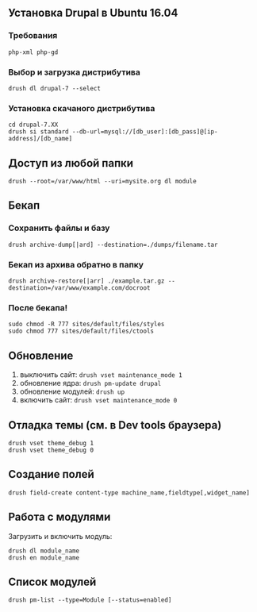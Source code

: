 ## Установка Drupal в Ubuntu 16.04

### Требования
`php-xml php-gd`

### Выбор и загрузка дистрибутива
`drush dl drupal-7 --select`

### Установка скачаного дистрибутива
```
cd drupal-7.XX
drush si standard --db-url=mysql://[db_user]:[db_pass]@[ip-address]/[db_name]
```

## Доступ из любой папки
`drush --root=/var/www/html --uri=mysite.org dl module`

## Бекап

### Сохранить файлы и базу
`drush archive-dump[|ard] --destination=./dumps/filename.tar`

### Бекап из архива обратно в папку
`drush archive-restore[|arr] ./example.tar.gz --destination=/var/www/example.com/docroot`

### После бекапа!
```
sudo chmod -R 777 sites/default/files/styles
sudo chmod 777 sites/default/files/ctools
```

## Обновление

1. выключить сайт:
`drush vset maintenance_mode 1`  
2. обновление ядра:
`drush pm-update drupal`  
3. обновление модулей:
`drush up`  
4. включить сайт:
`drush vset maintenance_mode 0`


## Отладка темы (см. в Dev tools браузера)
```
drush vset theme_debug 1
drush vset theme_debug 0
```

## Создание полей
`drush field-create content-type machine_name,fieldtype[,widget_name]`

## Работа с модулями
Загрузить и включить модуль:
```
drush dl module_name
drush en module_name
```

## Список модулей
`drush pm-list --type=Module [--status=enabled]`

